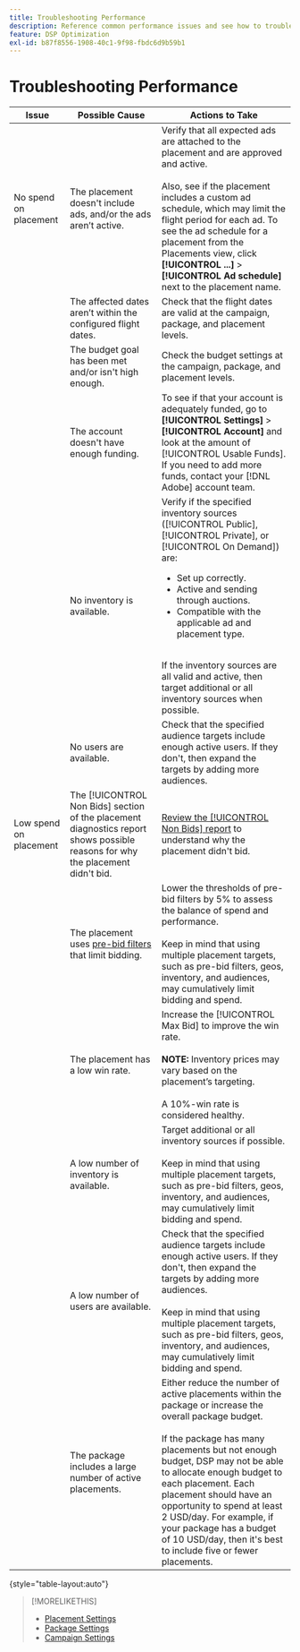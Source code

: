```yaml
---
title: Troubleshooting Performance
description: Reference common performance issues and see how to troubleshoot them.
feature: DSP Optimization
exl-id: b87f8556-1908-40c1-9f98-fbdc6d9b59b1
---
```

# Troubleshooting Performance

| Issue | Possible Cause | Actions to Take|
| --- | --- | --- |
| No spend on placement | The placement doesn't include ads, and/or the ads aren’t active. | Verify that all expected ads are attached to the placement and are approved and active.<br><br>Also, see if the placement includes a custom ad schedule, which may limit the flight period for each ad. To see the ad schedule for a placement from the Placements view, click  **[!UICONTROL ...]** > **[!UICONTROL Ad schedule]** next to the placement name. |
| | The affected dates aren’t within the configured flight dates. | Check that the flight dates are valid at the campaign, package, and placement level​s. |
| | The budget goal has been met and/or isn't high enough. | Check the budget settings at the campaign, package, and placement levels. |
| | The account doesn't have enough funding. | To see if that your account is adequately funded, go to **[!UICONTROL Settings]** > **[!UICONTROL Account]** and look at the amount of [!UICONTROL Usable Funds]. If you need to add more funds, contact your [!DNL Adobe] account team. |
| | No inventory is available. | Verify if the specified inventory sources ([!UICONTROL Public], [!UICONTROL Private], or [!UICONTROL On Demand]) are:<ul><li>Set up correctly.</li><li>Active and sending through auctions.</li><li>Compatible with the applicable ad and placement type.</li></ul><br>If the inventory sources are all valid and active, then target additional or all inventory sources when possible. |
| | No users are available. | Check that the specified audience targets include enough active users. If they don't, then expand the targets by adding more audiences. |
| Low spend on placement | The [!UICONTROL Non Bids] section of the placement diagnostics report shows possible reasons for why the placement didn't bid. | [Review the [!UICONTROL Non Bids] report](/help/dsp/campaign-management/reports/placement-diagnostics.md) to understand why the placement didn't bid.  <!-- add link/edit text when file available: See the [in-depth guide to possible Non-Bid Reasons (NBR)](link) for more information. --> |
| | The placement uses [pre-bid filters](/help/dsp/campaign-management/placements/placement-settings.md) that limit bidding. | Lower the thresholds of pre-bid filters by 5% to assess the balance of spend and performance. <!-- wording? and are users just supposed to manually monitor whether it makes a difference? --><br><br>Keep in mind that using multiple placement targets, such as pre-bid filters, geos, inventory, and audiences, may cumulatively limit bidding and spend. |
| | The placement has a low win rate. | Increase the [!UICONTROL Max Bid] to improve the win rate.<br><br><b>NOTE:</b> Inventory prices may vary based on the placement’s targeting.<br><br>A 10%-win rate is considered healthy. |
| | A low number of inventory is available. | Target additional or all inventory sources if possible.<br><br>Keep in mind that using multiple placement targets, such as pre-bid filters, geos, inventory, and audiences, may cumulatively limit bidding and spend. |
| | A low number of users are available. | Check that the specified audience targets include enough active users. If they don't, then expand the targets by adding more audiences.<br><br>Keep in mind that using multiple placement targets, such as pre-bid filters, geos, inventory, and audiences, may cumulatively limit bidding and spend. |
| | The package includes a large number of active placements. | Either reduce the number of active placements within the package or increase the overall package budget.<br><br>If the package has many placements but not enough budget, DSP may not be able to allocate enough budget to each placement. Each placement should have an opportunity to spend at least 2 USD/day. For example, if your package has a budget of 10 USD/day, then it's best to include five or fewer placements. ​|

{style="table-layout:auto"}

>[!MORELIKETHIS]
>
>* [Placement Settings](/help/dsp/campaign-management/placements/placement-settings.md)
>* [Package Settings](/help/dsp/campaign-management/packages/package-settings.md)
>* [Campaign Settings](/help/dsp/campaign-management/campaigns/campaign-settings.md)
